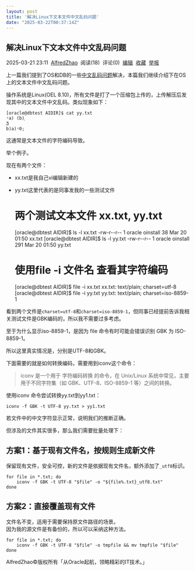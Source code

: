 ```yaml
---
layout: post
title: '解决Linux下文本文件中文乱码问题'
date: "2025-03-22T00:37:14Z"
---
```

解决Linux下文本文件中文乱码问题
------------------

2025-03-21 23:11  [AlfredZhao](https://www.cnblogs.com/jyzhao)  阅读(18)  评论(0)  [编辑](https://i.cnblogs.com/EditPosts.aspx?postid=18786055)  [收藏](javascript:void\(0\))  [举报](javascript:void\(0\))

上一篇我们提到了OS和DB的一些[中文乱码问题](https://mp.weixin.qq.com/s/Tqr-rq5S_z0JJHKTFc_30g)解决，本篇我们继续介绍下在OS上的文本文件中文乱码问题。

操作系统是Linux(OEL 8.10)，所有文件是打了一个压缩包上传的，上传解压后发现其中的文本文件中文乱码。类似现象如下：

    [oracle@dbtest AIDIR]$ cat yy.txt 
    ʵa) (b)֪
    Ʒ
    b)a)ʵ0;
    

这通常是文本文件的字符编码导致。

举个例子。

现在有两个文件：

*   xx.txt是我自己vi编辑新建的
*   yy.txt这里代表的是同事发我的一些测试文件

    # 两个测试文本文件 xx.txt, yy.txt
    [oracle@dbtest AIDIR]$ ls -l xx.txt
    -rw-r--r-- 1 oracle oinstall 38 Mar 20 01:50 xx.txt
    [oracle@dbtest AIDIR]$ ls -l yy.txt
    -rw-r--r-- 1 oracle oinstall 291 Mar 20 01:50 yy.txt
    # 使用file -i 文件名 查看其字符编码
    [oracle@dbtest AIDIR]$ file -i xx.txt
    xx.txt: text/plain; charset=utf-8
    [oracle@dbtest AIDIR]$ file -i yy.txt
    yy.txt: text/plain; charset=iso-8859-1
    

看到两个文件是`charset=utf-8`和`charset=iso-8859-1`，但同事已经提前告诉我相关测试文件是GBK编码的，所以我不需要过多考虑。

至于为什么显示iso-8859-1，是因为 file 命令有时可能会错误识别 GBK 为 ISO-8859-1。

所以这里真实情况是，分别是UTF-8和GBK。

下面需要的就是如何转换编码，需要用到iconv这个命令：

> iconv 是一个用于 字符编码转换 的命令，在 Unix/Linux 系统中常见，主要用于不同字符集（如 GBK、UTF-8、ISO-8859-1 等）之间的转换。

使用iconv 命令尝试转换yy.txt到yy1.txt：

    iconv -f GBK -t UTF-8 yy.txt > yy1.txt
    

若文件中的中文字符显示正常，说明我们的推断正确。

但涉及的文件其实很多，那么我们需要批量处理下：

方案1：基于现有文件名，按规则生成新文件
--------------------

保留现有文件，安全可控，新的文件是依据现有文件名，额外添加了`_utf8`标识。

    for file in *.txt; do
        iconv -f GBK -t UTF-8 "$file" -o "${file%.txt}_utf8.txt"
    done
    

方案2：直接覆盖现有文件
------------

文件名不变，适用于需要保持原文件路径的场景。  
因为我的源文件是有备份的，所以可以采纳这种方法。

    for file in *.txt; do
        iconv -f GBK -t UTF-8 "$file" -o tmpfile && mv tmpfile "$file"
    done
    

AlfredZhao©版权所有「从Oracle起航，领略精彩的IT技术。」